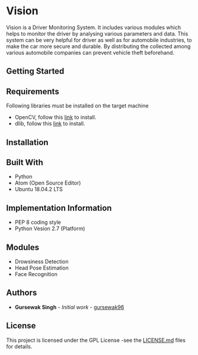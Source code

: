 # Vision
Vision is a Driver Monitoring System. It includes various modules which helps to monitor the driver by analysing various parameters and data. This system can be very helpful for driver as well as for automobile industries, to make the car more secure and durable. By distributing the collected among various automobile companies can prevent vehicle theft beforehand.
## Getting Started

## Requirements
Following libraries must be installed on the target machine
- OpenCV, follow this [link](https://pypi.org/project/dlib/) to install.
- dlib, follow this [link](https://pypi.org/project/dlib/) to install.
## Installation
## Built With
- Python
- Atom (Open Source Editor)
- Ubuntu 18.04.2 LTS
## Implementation Information
- PEP 8 coding style
- Python Vesion 2.7 (Platform)
## Modules
- Drowsiness Detection
- Head Pose Estimation
- Face Recognition
## Authors
* **Gursewak Singh** - *Initial work* - [gursewak96](https://github.com/gursewak96)
## License
This project is licensed under the GPL License -see the [LICENSE.md](https://github.com/gursewak96/Vision/blob/master/LICENSE.md) files for details.

